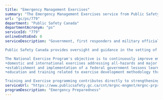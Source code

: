 ```yaml
---
title: "Emergency Management Exercises"
summary: "The Emergency Management Exercises service from Public Safety Canada is not available end-to-end online, according to the GC Service Inventory."
url: "gc/ps/779"
department: "Public Safety Canada"
departmentAcronym: "ps"
serviceId: "779"
onlineEndtoEnd: 0
serviceDescription: "Government, first responders and military officials work together in exercises that simulate emergency scenarios such as natural disasters, health threats and terrorist attacks to validate plans, training, etc., and identify areas for improvement.

Public Safety Canada provides oversight and guidance in the setting of exercise priorities and co-sponsors key activities with lead departments as per the National Exercise Program.

The National Exercise Program's objective is to continuously improve emergency management in Canada through the coordination of comprehensive whole-of-government all-hazards exercises of the national interest. The program includes:
•domestic and international exercises addressing all-hazards and major international events;
•establishment and implementation of a federal government lessons learned process to track ongoing capability and response activities improvement, and
•education and training related to exercise development methodology through a variety of means.

Training and Exercise programming contributes directly to strengthening the capability across all regions to respond to incidents of all types. The promotion of a common approach to emergency management, including the adoption of standards and best practices, aims to enhance the capabilities of Canada's emergency management community."
serviceUrl: "https://www.publicsafety.gc.ca/cnt/mrgnc-mngmnt/mrgnc-prprdnss/ntnl-xrcs-prgrm-en.aspx"
programDescription: "Emergency Preparedness"
---
```

